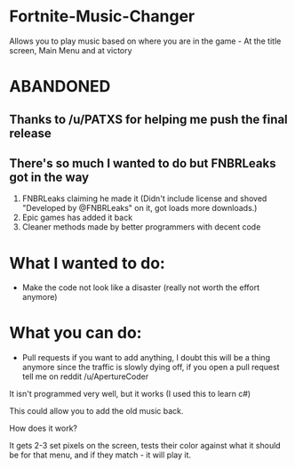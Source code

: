 # Fortnite-Music-Changer
Allows you to play music based on where you are in the game - At the title screen, Main Menu and at victory

# ABANDONED
## Thanks to /u/PATXS for helping me push the final release
## There's so much I wanted to do but FNBRLeaks got in the way
1. FNBRLeaks claiming he made it (Didn't include license and shoved "Developed by @FNBRLeaks" on it, got loads more downloads.)
2. Epic games has added it back
3. Cleaner methods made by better programmers with decent code

# What I wanted to do:
* Make the code not look like a disaster (really not worth the effort anymore)

# What you can do:
* Pull requests if you want to add anything, I doubt this will be a thing anymore since the traffic is slowly dying off, if you open a pull request tell me on reddit /u/ApertureCoder


It isn't programmed very well, but it works (I used this to learn c#)

This could allow you to add the old music back.

How does it work?

It gets 2-3 set pixels on the screen, tests their color against what it should be for that menu, and if they match - it will play it.
